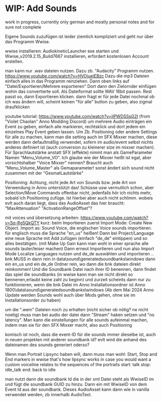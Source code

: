 # WIP: Add Sounds

work in progress, currently only german and mostly personal notes and for sure not complete  

Eigene Sounds zuzufügen ist leider ziemlich kompliziert und geht nur über das Programm Wwise.

wwise installieren:
AudiokineticLauncher exe starten und Wwise_v2019.2.15_Build7667 installieren, erfordert kostenlosen Account erstellen.

man kann nur .wav dateien nutzen.
Dazu zb. "Audacity" Programm nutzen. https://www.youtube.com/watch?v=HVOjueiEBzc
Dazu die mp3 Dateien einfach alles in das Programm reinziehen.
Dann oben links auf "Datei/Exportieren/Mehrere exportieren" Dort dann den Zielornder einfügen wohin das convertierte soll.
Als Dateiformat sollte WAV 16bit passen. Rest passt so, dann Exportieren klicken.
 dann fragt er für jede Datei nochmal ob ich was ändern will, scheint keinen "für alle" button zu geben, also zigmal draufklicken


youtube tutorial:
https://www.youtube.com/watch?v=jIPWDSSsG2I  (from "Violet Chaolan" Anno Modding Discord)
um mehrere Audio einträgen ein Event zu geben, einfach alle markieren, rechtsklick und dort jedem ein einzelnes Play Event geben lassen.
Um Zb. Positioning oder andere Settings für alle zu machen, kann man die setting auch im SFX Mixxer machen, diese werden dann defaultmäßig 
verwendet, sofern im audio/event selbst nichts anderes definiert ist (auch conversion zu kleinerer size im mixxer machen).
Für Sprachlautstärke anstatt SFX (effekte) nimmt man als GameParameter Namen "Menu_Volume_VO".
Ich glaube wie der Mixxer heißt ist egal, aber vorsichtshalber "Voice Mixxer" nennen?
Braucht auch "Menu_Volume_Master" als Gemaparameter! sonst ändert sich sound nicht zusammen mit der "GesmatLautstärke"


Positioning:
Achtung, nicht jede Art von Sounds bzw. jede Art von Verwendung in Anno unterstützt das! Schüsse usw vermutlich schon,
 aber Selection/Move Commands offenbar nicht, jedenfalls hör ich nichts mehr, sobald ich Positioning zufüge. Ist hierbei aber auch nicht schlimm.
 wobeis evlt auch daran liegt, dass das AudioAsset das hier braucht: "MaxAttenuation"  "ActivationRangeOffset"?

mit voices und übersetzung arbeiten:
https://www.youtube.com/watch?v=Sq-Rg5QkQTY
kurz:
beim Importieren zuerst Import Mode: Create New Object. Import as: Sound Voice, die englischen Voice sounds importieren.
für englisch muss die Sprache "en_us" heißen!
Dann bei Project/Language eine neue Sprache mit Add zufügen (einfach "de_de" eintippen) und so alles bestätigen. (mit Make Up Gain kann man wohl in einer sprache alle sounds lauter/leiser machen)
Dann erneut Importieren und nun also Import Mode Localize Languages nutzen und de_de auswählen und importieren 
..
bnk MUSS in dann rein in data\sound\generatedsoundbanks\windows dann ein en_us und ein de_de Ordner rein, wo dann die bnk dateien direkt reinkommen!
 Und die Soundbank Datei nach ihrer ID benennen, dann findet das spiel die soundbanks (in wwise kann man sie nicht direkt so bennenen,erlaubt keine zahl zu beginn)
und zurzeit scheints dann nur zu funktionieren, wenn die bnk Datei im Anno Installationsordner ist Anno 1800\data\sound\generatedsoundbanks\windows
 (Ab dem Mai 2024 Anno Update werden Sounds wohl auch über Mods gehen, ohne sie im Installationsorder zu haben)

um die ".wem" Dateien noch zu erhalten (nicht sicher ob nötig? ne nicht noetig)
muss man bei audio der datei dann "Stream" haken setzen und "no latency".
Man kann die einstellungen für alle sounds aufeinmal machen, indem man sie für den SFX Mixxer macht, also auch Positioning


komisch ist noch, dass die event-ID für die sounds immer dieselbe ist, auch in neuen projekten mit anderer soundbank id? evlt wird die anhand des dateinamen des sounds generiert oderso?


Wenn man Portrait Lipsync haben will, dann muss man wohl:
Start, Stop and End markers in wwise 
that's how lipsync works
in case you would want a custom voiceline
relates to the sequences of the portraits 
start: talk
stop: idle_talk
end: back to idle


man nutzt dann die soundbank Id die in der xml Datei steht als WwiseID im <Template>SoundBank</Template> und fügt die soundbank GUID zu
  <ModOp Type="add" GUID="9899002" Path="/Values/RequiredSoundBanks/SoundBanks">
hinzu.
Dann ein <Template>Audio</Template> mit WwiseID von dem Event Id aus der soundbank.
Dieses AudioAsset kann dann wie in vanilla verwendet werden, zb innerhalb AudioText.

 
